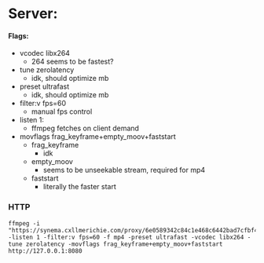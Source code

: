 # Server:
#### Flags:
- vcodec libx264
  - 264 seems to be fastest?
- tune zerolatency
  - idk, should optimize mb
- preset ultrafast
    - idk, should optimize mb
- filter:v fps=60
  - manual fps control
- listen 1:
  - ffmpeg fetches on client demand
- movflags frag_keyframe+empty_moov+faststart
  - frag_keyframe
    - idk
  - empty_moov
    - seems to be unseekable stream, required for mp4
  - faststart
    - literally the faster start

### HTTP
```shell
ffmpeg -i "https://synema.cxllmerichie.com/proxy/6e0589342c84c1e468c6442bad7cfbf4:2025020707:R01lcjFaQkF1QXFCeHBCY20weGU0WVh1am5HVzVZT0swcElWN3k2M1hja2hPVURhdlFLd2xobHluODRkd2hydFFtS2lSRGZTTC9RQVdRRjBzNzNtanc9PQ==/2/4/8/7/3/5/brh53.mp4:hls:manifest.m3u8" -listen 1 -filter:v fps=60 -f mp4 -preset ultrafast -vcodec libx264 -tune zerolatency -movflags frag_keyframe+empty_moov+faststart http://127.0.0.1:8080
```